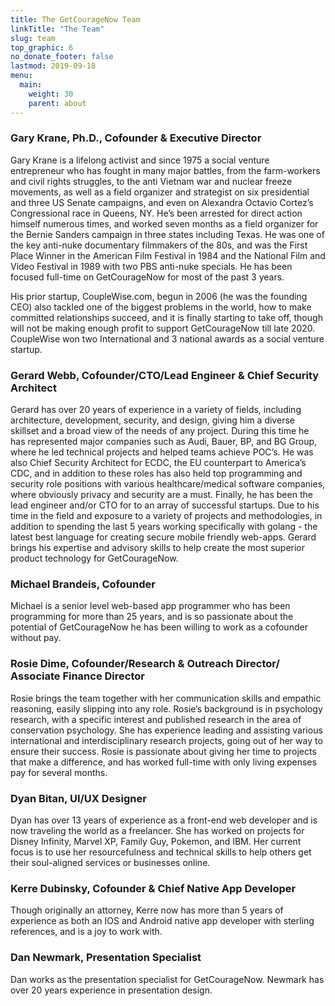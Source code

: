 ```yaml
---
title: The GetCourageNow Team
linkTitle: "The Team"
slug: team
top_graphic: 6
no_donate_footer: false
lastmod: 2019-09-18
menu:
  main:
    weight: 30
    parent: about
---
```


### **Gary Krane, Ph.D., Cofounder & Executive Director**

Gary Krane is a lifelong activist and since 1975 a social venture entrepreneur who has fought in many major battles, from the farm-workers and civil rights struggles, to the anti Vietnam war and nuclear freeze movements, as well as a field organizer and strategist  on six presidential and three US Senate campaigns, and even on Alexandra Octavio Cortez’s Congressional race in Queens, NY.  He’s been arrested for direct action himself  numerous times, and worked seven months as a field organizer for the Bernie Sanders campaign in three states including Texas. He was one of the key anti-nuke documentary filmmakers of the 80s, and was the First Place Winner in the American Film Festival in 1984 and the National Film and Video Festival in 1989 with two PBS anti-nuke specials. He has been focused full-time on GetCourageNow for most of the past 3 years.

His prior startup, CoupleWise.com, begun in 2006 (he was the founding CEO) also tackled one of the biggest problems in the world, how to make committed relationships succeed, and it is finally starting to take off, though will not be making enough profit to support GetCourageNow till late 2020. CoupleWise won two International and 3 national awards as a social venture startup.

### **Gerard Webb, Cofounder/CTO/Lead Engineer & Chief Security Architect** 

Gerard has over 20 years of experience in a variety of fields, including architecture, development, security, and design, giving him a diverse skillset and a broad view of the needs of any project. During this time he has represented major companies such as Audi, Bauer, BP, and BG Group, where he led technical projects and helped teams achieve POC’s. He was also Chief Security Architect for ECDC, the EU counterpart to America’s CDC, and in addition to these roles has also held top programming and security role positions with various healthcare/medical software companies, where obviously privacy and security are a must. Finally, he has been the lead engineer and/or CTO for to an array of successful startups. Due to his time in the field and exposure to a variety of projects and methodologies, in addition to spending the last 5 years working specifically with golang - the latest best language for creating secure mobile friendly web-apps. Gerard brings his expertise and advisory skills to help create the most superior product technology for GetCourageNow. 

### **Michael Brandeis, Cofounder**

Michael is a senior level web-based app programmer who has been programming for more than 25 years, and is so passionate about the potential of GetCourageNow he has been willing to work as a cofounder without pay.

### **Rosie Dime, Cofounder/Research & Outreach Director/ Associate Finance Director**

Rosie brings the team together with her communication skills and empathic reasoning, easily slipping into any role. Rosie’s background is in psychology research, with a specific interest and published research in the area of conservation psychology. She has experience leading and assisting various international and interdisciplinary research projects, going out of her way to ensure their success. Rosie is passionate about giving her time to projects that make a difference, and has worked full-time with only living expenses pay for several months.

### **Dyan Bitan, UI/UX Designer**

Dyan has over 13 years of experience as a front-end web developer and is now traveling the world as a freelancer.  She has worked on projects for Disney Infinity, Marvel XP, Family Guy, Pokemon, and IBM.  Her current focus is to use her resourcefulness and technical skills to help others get their soul-aligned services or businesses online.  

### **Kerre Dubinsky, Cofounder & Chief Native App Developer** 

Though originally an attorney, Kerre now has more than 5 years of experience as both an IOS and Android native app developer with sterling references, and is a joy to work with.


### **Dan Newmark, Presentation Specialist** 

Dan works as the presentation specialist for GetCourageNow. Newmark has over 20 years experience in presentation design.